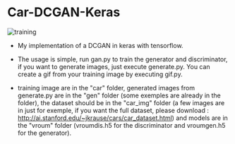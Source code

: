 # Car-DCGAN-Keras

![training](training.gif)
* My implementation of a DCGAN in keras with tensorflow.

* The usage is simple, run gan.py to train the generator and discriminator, if you want to generate images, just execute generate.py.
You can create a gif from your training image by executing gif.py.

* training image are in the "car" folder, generated images from generate.py are in the "gen" folder (some exemples are already in the folder), the dataset should be in the "car_img" folder (a few images are in just for exemple, if you want the full dataset, please download : http://ai.stanford.edu/~jkrause/cars/car_dataset.html)  and models are in the "vroum" folder (vroumdis.h5 for the discriminator and vroumgen.h5 for the generator).

